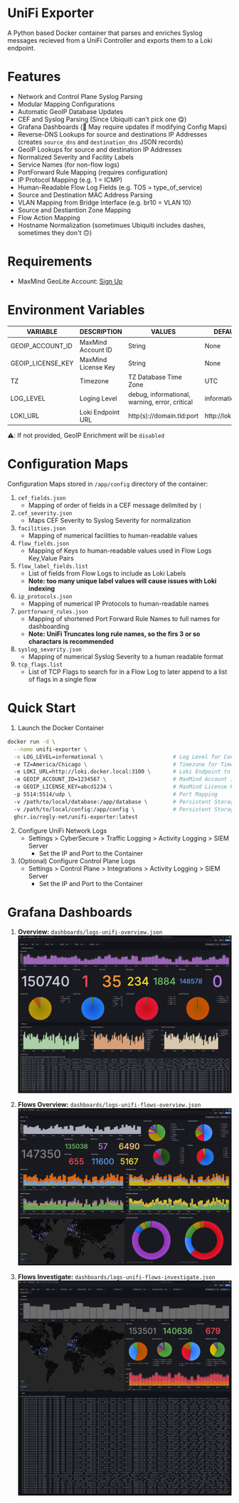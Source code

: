 # UniFi Exporter
A Python based Docker container that parses and enriches Syslog messages recieved from a UniFi Controller and exports them to a Loki endpoint.

# Features
 - Network and Control Plane Syslog Parsing
 - Modular Mapping Configurations
 - Automatic GeoIP Database Updates
 - CEF and Syslog Parsing (Since Ubiquiti can't pick one 😋)
 - Grafana Dashboards (🚨 May require updates if modifying Config Maps)
 - Reverse-DNS Lookups for source and destinations IP Addresses (creates `source_dns` and `destination_dns` JSON records)
 - GeoIP Lookups for source and destination IP Addresses
 - Normalized Severity and Facility Labels
 - Service Names (for non-flow logs)
 - PortForward Rule Mapping (requires configuration)
 - IP Protocol Mapping (e.g. 1 = ICMP)
 - Human-Readable Flow Log Fields (e.g. TOS = type_of_service)
 - Source and Destination MAC Address Parsing
 - VLAN Mapping from Bridge Interface (e.g. br10 = VLAN 10)
 - Source and Destiantion Zone Mapping
 - Flow Action Mapping
 - Hostname Normalization (sometimues Ubiquiti includes dashes, sometimes they don't 🙃)

# Requirements
- MaxMind GeoLite Account: [Sign Up](https://www.maxmind.com/en/geolite2/signup?utm_source=kb&utm_medium=kb-link&utm_campaign=kb-create-account)


# Environment Variables
| VARIABLE          | DESCRIPTION           | VALUES                                                           | DEFAULT          | REQUIRED |
|-------------------|-----------------------|------------------------------------------------------------------|------------------|:--------:|
| GEOIP_ACCOUNT_ID  | MaxMind Account ID    | String                                                           | None             | ⚠️       |
| GEOIP_LICENSE_KEY | MaxMind License Key   | String                                                           | None             | ⚠️       |
| TZ                | Timezone              | TZ Database Time Zone                                            | UTC              | ❌       |
| LOG_LEVEL         | Loging Level          | debug, informational, warning, error, critical                   | informational    | ❌       |
| LOKI_URL          | Loki Endpoint URL     | http(s)://domain.tld:port                                        | http://loki:3100 | ❌       |

⚠️: If not provided, GeoIP Enrichment will be `disabled`

# Configuration Maps
Configuration Maps stored in `/app/config` directory of the container:
1. `cef_fields.json`
    - Mapping of order of fields in a CEF message delimited by `|`
2. `cef_severity.json`
    - Maps CEF Severity to Syslog Severity for normalization
3. `facilities.json`
    - Mapping of numerical facilities to human-readable values
4. `flow_fields.json`
    - Mapping of Keys to human-readable values used in Flow Logs Key,Value Pairs
5. `flow_label_fields.list`
    - List of fields from Flow Logs to include as Loki Labels
    - **Note: too many unique label values will cause issues with Loki indexing**
6. `ip_protocols.json`
    - Mapping of numerical IP Protocols to human-readable names
8. `portforward_rules.json`
    - Mapping of shortened Port Forward Rule Names to full names for dashboarding
    - **Note: UniFi Truncates long rule names, so the firs 3 or so charactars is recommended**
9. `syslog_severity.json`
    - Mapping of numerical Syslog Severity to a human readable format
10. `tcp_flags.list`
    - List of TCP Flags to search for in a Flow Log to later append to a list of flags in a single flow

# Quick Start
1. Launch the Docker Container
```bash
docker run -d \
  --name unifi-exporter \
  -e LOG_LEVEL=informational \                      # Log Level for Console
  -e TZ=America/Chicago \                           # Timezone for Time Stamps
  -e LOKI_URL=http://loki.docker.local:3100 \       # Loki Endpoint to Send Logs
  -e GEOIP_ACCOUNT_ID=1234567 \                     # MaxMind Account ID
  -e GEOIP_LICENSE_KEY=abcd1234 \                   # MaxMind License Key
  -p 5514:5514/udp \                                # Port Mapping
  -v /path/to/local/database:/app/database \        # Persistent Storage for Database (Recommended to prevent hitting MaxMind API Limits)
  -v /path/to/local/config:/app/config \            # Persistent Storage for Config Maps (Required if modifying)
  ghcr.io/rogly-net/unifi-exporter:latest
```
2. Configure UniFi Network Logs
    - Settings > CyberSecure > Traffic Logging > Activity Logging > SIEM Server
        - Set the IP and Port to the Container
3. (Optional) Configure Control Plane Logs
    - Settings > Control Plane > Integrations > Activity Logging > SIEM Server
        - Set the IP and Port to the Container

# Grafana Dashboards
1. **Overview:** `dashboards/logs-unifi-overview.json`
![alt text](screenshots/logs-unifi-overview.png "UniFi Logs Overview")

2. **Flows Overview:** `dashboards/logs-unifi-flows-overview.json`
![alt text](screenshots/logs-unifi-flows-overview.png "UniFi Flows Overview")

3. **Flows Investigate:** `dashboards/logs-unifi-flows-investigate.json`
![alt text](screenshots/logs-unifi-flows-investigate.png "UniFi Flows Investigate")